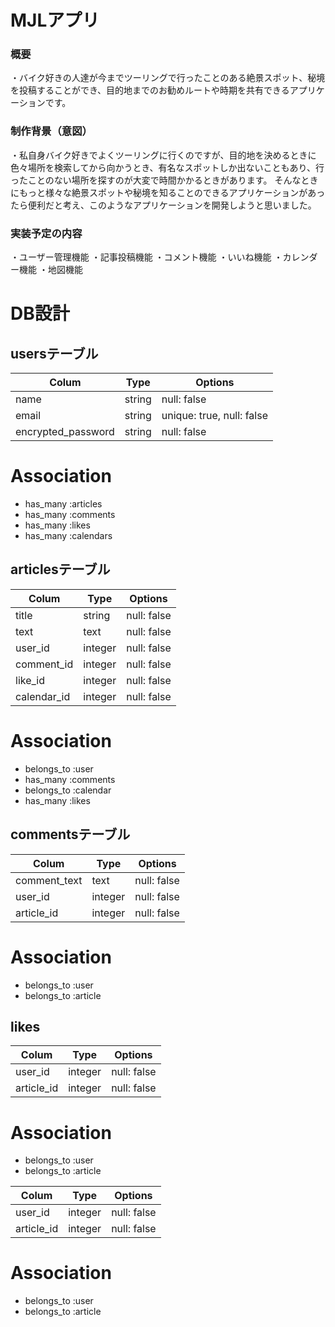 # MJLアプリ

### 概要
・バイク好きの人達が今までツーリングで行ったことのある絶景スポット、秘境を投稿することができ、目的地までのお勧めルートや時期を共有できるアプリケーションです。

### 制作背景（意図）
・私自身バイク好きでよくツーリングに行くのですが、目的地を決めるときに色々場所を検索してから向かうとき、有名なスポットしか出ないこともあり、行ったことのない場所を探すのが大変で時間かかるときがあります。
そんなときにもっと様々な絶景スポットや秘境を知ることのできるアプリケーションがあったら便利だと考え、このようなアプリケーションを開発しようと思いました。

### 実装予定の内容
・ユーザー管理機能
・記事投稿機能
・コメント機能
・いいね機能
・カレンダー機能
・地図機能


# DB設計

## usersテーブル

| Colum                | Type   | Options                   |
| -------------------- | ------ | ------------------------- |
| name                 | string | null: false               |
| email                | string | unique: true, null: false |
| encrypted_password   | string | null: false               |

# Association
- has_many :articles
- has_many :comments
- has_many :likes
- has_many :calendars

## articlesテーブル

| Colum         | Type       | Options           |
| ------------- | ---------- | ----------------- |
| title         | string     | null: false       |
| text          | text       | null: false       |
| user_id       | integer    | null: false       | 
| comment_id    | integer    | null: false       |
| like_id       | integer    | null: false       |
| calendar_id   | integer    | null: false       |

# Association
- belongs_to :user
- has_many :comments
- belongs_to :calendar
- has_many :likes

## commentsテーブル

| Colum         | Type       | Options           |
| ------------- | ---------- | ----------------- |
| comment_text  | text       | null: false       |
| user_id       | integer    | null: false       |
| article_id    | integer    | null: false       |

# Association
- belongs_to :user
- belongs_to :article

## likes

| Colum         | Type       | Options           |
| ------------- | ---------- | ----------------- |
| user_id       | integer    | null: false       |
| article_id    | integer    | null: false       |

# Association
- belongs_to :user
- belongs_to :article

| Colum         | Type       | Options           |
| ------------- | ---------- | ----------------- |
| user_id       | integer    | null: false       |
| article_id    | integer    | null: false       |

# Association
- belongs_to :user
- belongs_to :article